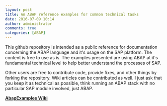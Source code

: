 ```yaml
---
layout: post
title: An ABAP reference examples for common technical tasks
date: 2016-07-09 10:14
author: administrator
comments: true
categories: [ABAP]
---
```

This github repository is intended as a public reference for documentation concerning the ABAP language and it's usage on the SAP platform. The content is free to use as is. The examples presented are using ABAP at it's fundamental technical level to help better understand the processes of SAP.

Other users are free to contribute code, provide fixes, and other things by forking the repository. Wiki articles can be contributed as well. I just ask that you keep it as technical as possible, think running an ABAP stack with no particular SAP module involved, just ABAP.

<strong><a href="https://github.com/abramsba/AbapExamples/wiki">AbapExamples Wiki</a></strong>

